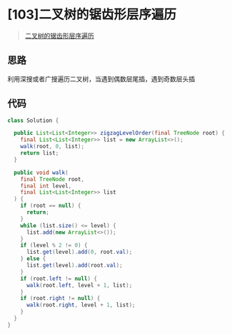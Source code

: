 # [103]二叉树的锯齿形层序遍历

> [二叉树的锯齿形层序遍历](https://leetcode-cn.com/problems/binary-tree-zigzag-level-order-traversal)

## 思路

利用深搜或者广搜遍历二叉树，当遇到偶数层尾插，遇到奇数层头插

## 代码

```java
class Solution {

  public List<List<Integer>> zigzagLevelOrder(final TreeNode root) {
    final List<List<Integer>> list = new ArrayList<>();
    walk(root, 0, list);
    return list;
  }

  public void walk(
    final TreeNode root,
    final int level,
    final List<List<Integer>> list
  ) {
    if (root == null) {
      return;
    }
    while (list.size() <= level) {
      list.add(new ArrayList<>());
    }
    if (level % 2 != 0) {
      list.get(level).add(0, root.val);
    } else {
      list.get(level).add(root.val);
    }
    if (root.left != null) {
      walk(root.left, level + 1, list);
    }
    if (root.right != null) {
      walk(root.right, level + 1, list);
    }
  }
}

```
